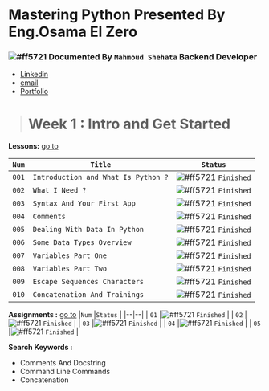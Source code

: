 # Mastering Python Presented By Eng.Osama El Zero
### ![#ff5721](https://via.placeholder.com/12/ff5722/000000?text=+) Documented By `Mahmoud Shehata` Backend Developer
- [Linkedin](https://www.linkedin.com/in/mahmoud-shehata-muhammed/)
- [email](https://mail.google.com/mail/)
- [Portfolio](https://my-dynamic-portfolio2.herokuapp.com/)

> Week 1 : Intro and Get Started
> ======================================

**Lessons:** [go to](https://elzero.org/study/mastering-python-study-plan/)

|`Num`  |`Title`  | `Status` |
|--|--|--|
| `001` |`Introduction and What Is Python ?`  |![#ff5721](https://via.placeholder.com/12/007500/000000?text=+)  `Finished` |
| `002` |`What I Need ?`  |![#ff5721](https://via.placeholder.com/12/007500/000000?text=+)  `Finished` |
| `003` |`Syntax And Your First App`  |![#ff5721](https://via.placeholder.com/12/007500/000000?text=+)  `Finished` |
| `004` |`Comments`  |![#ff5721](https://via.placeholder.com/12/007500/000000?text=+)  `Finished` |
| `005` |`Dealing With Data In Python`  |![#ff5721](https://via.placeholder.com/12/007500/000000?text=+)  `Finished` |
| `006` |`Some Data Types Overview`  |![#ff5721](https://via.placeholder.com/12/007500/000000?text=+)  `Finished` |
| `007` |`Variables Part One`  |![#ff5721](https://via.placeholder.com/12/007500/000000?text=+)  `Finished` |
| `008` |`Variables Part Two`  |![#ff5721](https://via.placeholder.com/12/007500/000000?text=+)  `Finished` |
| `009` |`Escape Sequences Characters`  |![#ff5721](https://via.placeholder.com/12/007500/000000?text=+)  `Finished` |
| `010` |`Concatenation And Trainings`  |![#ff5721](https://via.placeholder.com/12/007500/000000?text=+)  `Finished` |

**Assignments :** [go to](https://elzero.org/python-assignments-lesson-from-1-to-10/)
|`Num`  |`Status` |
|--|--|
| `01` |![#ff5721](https://via.placeholder.com/12/007500/000000?text=+)  `Finished` |
| `02` |![#ff5721](https://via.placeholder.com/12/007500/000000?text=+)  `Finished` |
| `03` |![#ff5721](https://via.placeholder.com/12/007500/000000?text=+)  `Finished` |
| `04` |![#ff5721](https://via.placeholder.com/12/007500/000000?text=+)  `Finished` |
| `05` |![#ff5721](https://via.placeholder.com/12/007500/000000?text=+)  `Finished` |

**Search Keywords :** 

-  Comments And Docstring
-   Command Line Commands
-   Concatenation









  




